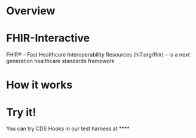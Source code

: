 # Overview

# FHIR-Interactive

FHIR® – Fast Healthcare Interoperability Resources (hl7.org/fhir) – is a next generation healthcare standards framework

# How it works


# Try it!

You can try CDS Hooks in our test harness at ****
